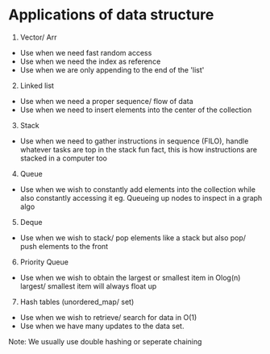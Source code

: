 # Applications of data structure 

1. Vector/ Arr

- Use when we need fast random access 
- Use when we need the index as reference 
- Use when we are only appending to the end of the 'list'

2. Linked list 

- Use when we need a proper sequence/ flow of data 
- Use when we need to insert elements into the center of the collection

3. Stack 

- Use when we need to gather instructions in sequence (FILO), handle whatever tasks are top in the stack
	fun fact, this is how instructions are stacked in a computer too


4. Queue 

- Use when we wish to constantly add elements into the collection while also constantly accessing it
	eg. Queueing up nodes to inspect in a graph algo 

5. Deque 

- Use when we wish to stack/ pop elements like a stack but also pop/ push elements to the front

6. Priority Queue 

- Use when we wish to obtain the largest or smallest item in Olog(n)
	largest/ smallest item will always float up

7. Hash tables (unordered_map/ set)

- Use when we wish to retrieve/ search for data in O(1)
- Use when we have many updates to the data set. 

Note: We usually use double hashing or seperate chaining 

